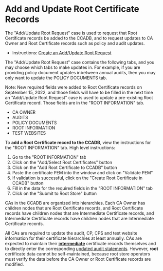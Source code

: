 # Add and Update Root Certificate Records #

The "Add/Update Root Request" case is used to request that Root Certificate records be added to the CCADB, and to request updates to CA Owner and Root Certificate records such as policy and audit updates.
* Instructions: [Create an Add/Update Root Request](https://docs.google.com/document/d/1AUbwbyqCq3jR7wP0fSWjL1us9s4sZIbXGRyo_ko77QM/edit)

The "Add/Update Root Request" case contains the following tabs, and you may choose which tabs to make updates in. For example, if you are providing policy document updates inbetween annual audits, then you may only want to update the POLICY DOCUMENTS tab. 

Note: New required fields were added to Root Certificate records on September 15, 2022, and those fields will have to be filled in the next time an "Add/Update Root Request" case is used to update a pre-existing Root Certificate record. Those fields are in the "ROOT INFORMATION" tab.
* CA OWNER
* AUDITS
* POLICY DOCUMENTS
* ROOT INFORMATION
* TEST WEBSITES

To **add a Root Certificate record to the CCADB**, view the instructions for the "ROOT INFORMATION" tab. High level instructions:
1. Go to the "ROOT INFORMATION" tab
2. Click on the "Add/Select Root Certificates" button
3. Click on the "Add Root Certificate to CCADB" button
4. Paste the certificate PEM into the window and click on "Validate PEM"
5. If validation is successful, click on the "Create Root Certificate in CCADB" button
6. Fill in the data for the required fields in the "ROOT INFORMATION" tab
7. Click on the "Submit to Root Store" button

CAs in the CCADB are organized into hierarchies. Each CA Owner has children
nodes that are Root Certificate records, and Root Certificate records have children
nodes that are Intermediate Certificate records, and Intermediate Certificate
records have children nodes that are Intermediate Certificate records. 

All CAs are required to update the audit, CP, CPS and test website information
for their certificate hierarchies at least annually. CAs are expected to
maintain their [**intermediate**](intermediates) certificate records themselves
and to directly enter the corresponding [updated audit
statements](fields#audit-information). However, **root** certificate data
cannot be self-maintained, because root store operators must verify the data 
before the CA Owner or Root Certificate records are modified.



